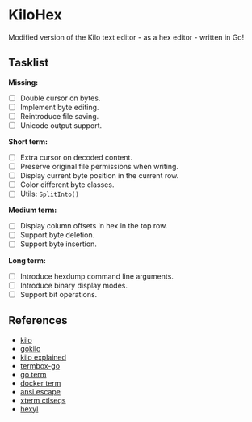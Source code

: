 KiloHex
=======

Modified version of the Kilo text editor - as a hex editor - written in Go!

Tasklist
--------

**Missing:**

- [ ] Double cursor on bytes.
- [ ] Implement byte editing.
- [ ] Reintroduce file saving.
- [ ] Unicode output support.

**Short term:**

- [ ] Extra cursor on decoded content.
- [ ] Preserve original file permissions when writing.
- [ ] Display current byte position in the current row.
- [ ] Color different byte classes.
- [ ] Utils: `SplitInto()`

**Medium term:**

- [ ] Display column offsets in hex in the top row.
- [ ] Support byte deletion.
- [ ] Support byte insertion.

**Long term:**

- [ ] Introduce hexdump command line arguments.
- [ ] Introduce binary display modes.
- [ ] Support bit operations.

References
----------

- [kilo](            https://github.com/antirez/kilo)
- [gokilo](          https://github.com/srinathh/gokilo)
- [kilo explained](  https://viewsourcecode.org/snaptoken/kilo/)
- [termbox-go](      https://github.com/nsf/termbox-go)
- [go term](         https://pkg.go.dev/golang.org/x/term)
- [docker term](     https://github.com/moby/term/)
- [ansi escape](     https://gist.github.com/fnky/458719343aabd01cfb17a3a4f7296797)
- [xterm ctlseqs](   https://invisible-island.net/xterm/ctlseqs/ctlseqs.html)
- [hexyl](           https://github.com/sharkdp/hexyl)
